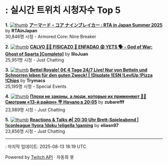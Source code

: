 # : 실시간 트위치 시청자수 Top 5

**1.** [![thumb](https://static-cdn.jtvnw.net/previews-ttv/live_user_rtainjapan-320x180.jpg)](https://twitch.tv/RTAinJapan)
**[アーマード・コア ナインブレイカー : RTA in Japan Summer 2025](https://twitch.tv/RTAinJapan)** by **RTAinJapan**<br>30,846명 시청  - Armored Core: Nine Breaker

**2.** [![thumb](https://static-cdn.jtvnw.net/previews-ttv/live_user_illojuan-320x180.jpg)](https://twitch.tv/IlloJuan)
**[CALVO 👨‍🦲 FISICAZO 💪 ENFADAO 😡 YETS 🗣️ - God of War: Ghost of Sparta [Completo]](https://twitch.tv/IlloJuan)** by **IlloJuan**<br>25,951명 시청  - Just Chatting

**3.** [![thumb](https://static-cdn.jtvnw.net/previews-ttv/live_user_trymacs-320x180.jpg)](https://twitch.tv/Trymacs)
**[Bettel Royale! 0€ 4 Tage 24/7 Live! Nur von Betteln und Schnorren leben für den guten Zweck! | !Displate !ESN !LevlUp !Pizza !Chips](https://twitch.tv/Trymacs)** by **Trymacs**<br>25,195명 시청  - Special Events

**4.** [![thumb](https://static-cdn.jtvnw.net/previews-ttv/live_user_zubarefff-320x180.jpg)](https://twitch.tv/zubarefff)
**[Плохи не законы, а люди, которые их применяют 👮‍♂️ Смотрим «13-й район» 🪧 Начало в 20:05](https://twitch.tv/zubarefff)** by **zubarefff**<br>23,989명 시청  - Just Chatting

**5.** [![thumb](https://static-cdn.jtvnw.net/previews-ttv/live_user_eliasn97-320x180.jpg)](https://twitch.tv/eliasn97)
**[Reactions & Talks 🔥| 20:30 Uhr Brett-Spieleabend | !iconleague !lyora !doku !eligella !gaming](https://twitch.tv/eliasn97)** by **eliasn97**<br>23,856명 시청  - Just Chatting


---
: 마지막 업데이트: 2025-08-13 18:19 UTC

Powered by [Twitch API](https://dev.twitch.tv/docs/api/reference) · 자동화 봇